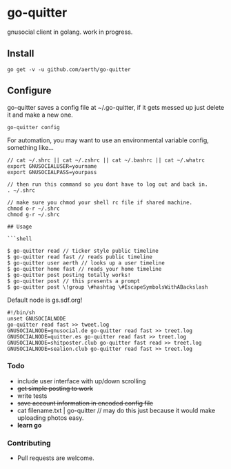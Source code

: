 # go-quitter
gnusocial client in golang. work in progress.

## Install
```shell
go get -v -u github.com/aerth/go-quitter

```
## Configure

go-quitter saves a config file at ~/.go-quitter, if it gets messed up just delete it and make a new one.
```
go-quitter config
```
For automation, you may want to use an environmental variable config, something like…

```
// cat ~/.shrc || cat ~/.zshrc || cat ~/.bashrc || cat ~/.whatrc
export GNUSOCIALUSER=yourname
export GNUSOCIALPASS=yourpass

// then run this command so you dont have to log out and back in.
. ~/.shrc

// make sure you chmod your shell rc file if shared machine.
chmod o-r ~/.shrc
chmod g-r ~/.shrc

## Usage

```shell

$ go-quitter read // ticker style public timeline
$ go-quitter read fast // reads public timeline
$ go-quitter user aerth // looks up a user timeline
$ go-quitter home fast // reads your home timeline
$ go-quitter post posting totally works!
$ go-quitter post // this presents a prompt
$ go-quitter post \!group \#hashtag \#EscapeSymbolsWithABackslash

```

Default node is gs.sdf.org!

```shell
#!/bin/sh                                                                       
unset GNUSOCIALNODE                                                             
go-quitter read fast >> tweet.log                                                   
GNUSOCIALNODE=gnusocial.de go-quitter read fast >> treet.log                         
GNUSOCIALNODE=quitter.es go-quitter read fast >> treet.log                           
GNUSOCIALNODE=shitposter.club go-quitter fast read >> treet.log                      
GNUSOCIALNODE=sealion.club go-quitter read fast >> treet.log   

```

### Todo

* include user interface with up/down scrolling
* ~~get simple posting to work~~
* write tests
* ~~save account information in encoded config file~~
* cat filename.txt | go-quitter // may do this just because it would make uploading photos easy.
* **learn go**



### Contributing

* Pull requests are welcome.
